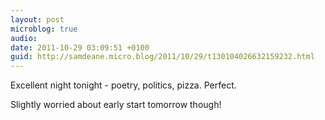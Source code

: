 ```yaml
---
layout: post
microblog: true
audio: 
date: 2011-10-29 03:09:51 +0100
guid: http://samdeane.micro.blog/2011/10/29/t130104026632159232.html
---
```

Excellent night tonight - poetry, politics, pizza. Perfect.

Slightly worried about early start tomorrow though!
